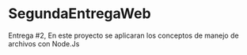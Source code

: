 # SegundaEntregaWeb
Entrega #2, En este proyecto se aplicaran los conceptos de manejo de archivos con Node.Js

